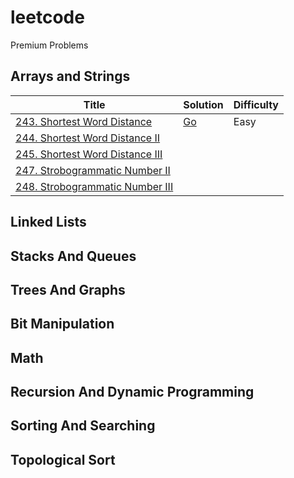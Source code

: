 # leetcode 

Premium Problems

## Arrays and Strings

| Title | Solution | Difficulty |
| --- | --- | --- |
| [243. Shortest Word Distance](https://leetcode.com/problems/shortest-word-distance/) | [Go](https://github.com/lee-hen/leetcode/tree/main/shortest_distance) | Easy | 
| [244. Shortest Word Distance II](https://leetcode.com/problems/shortest-word-distance-ii/) | | |
| [245. Shortest Word Distance III](https://leetcode.com/problems/shortest-word-distance-iii/) | | |
| [247. Strobogrammatic Number II](https://leetcode.com/problems/strobogrammatic-number-ii/) | | |
| [248. Strobogrammatic Number III](https://leetcode.com/problems/strobogrammatic-number-iii/) | | |

## Linked Lists

## Stacks And Queues

## Trees And Graphs

## Bit Manipulation

## Math

## Recursion And Dynamic Programming

## Sorting And Searching

## Topological Sort
